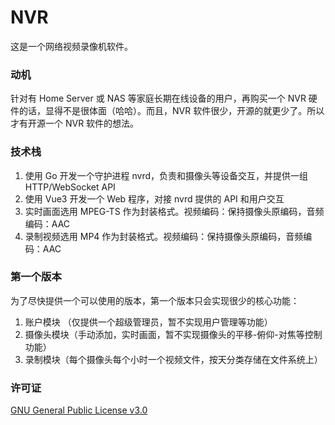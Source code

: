 # NVR
这是一个网络视频录像机软件。

### 动机
针对有 Home Server 或 NAS 等家庭长期在线设备的用户，再购买一个 NVR 硬件的话，显得不是很体面（哈哈）。而且，NVR 软件很少，开源的就更少了。所以才有开源一个 NVR 软件的想法。

### 技术栈
1. 使用 Go 开发一个守护进程 nvrd，负责和摄像头等设备交互，并提供一组 HTTP/WebSocket API
2. 使用 Vue3 开发一个 Web 程序，对接 nvrd 提供的 API 和用户交互
3. 实时画面选用 MPEG-TS 作为封装格式。视频编码：保持摄像头原编码，音频编码：AAC
4. 录制视频选用 MP4 作为封装格式。视频编码：保持摄像头原编码，音频编码：AAC

### 第一个版本
为了尽快提供一个可以使用的版本，第一个版本只会实现很少的核心功能：

1. 账户模块 （仅提供一个超级管理员，暂不实现用户管理等功能）
2. 摄像头模块（手动添加，实时画面，暂不实现摄像头的平移-俯仰-对焦等控制功能）
3. 录制模块（每个摄像头每个小时一个视频文件，按天分类存储在文件系统上）

### 许可证
[GNU General Public License v3.0](https://github.com/sigcn/nvr/blob/main/LICENSE)
